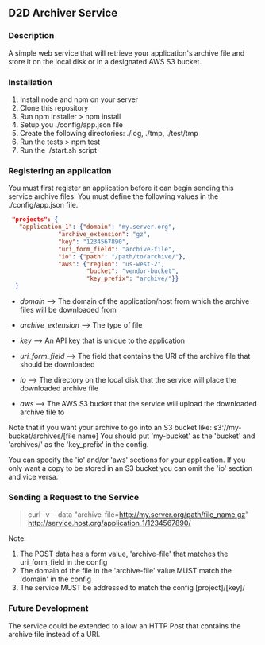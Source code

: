 ## D2D Archiver Service

### Description

A simple web service that will retrieve your application's archive file and store it on the local disk or in a designated AWS S3 bucket.

### Installation

1. Install node and npm on your server
2. Clone this repository 
3. Run npm installer > npm install
4. Setup you ./config/app.json file
5. Create the following directories: ./log, ./tmp, ./test/tmp 
6. Run the tests > npm test
7. Run the ./start.sh script

### Registering an application

You must first register an application before it can begin sending this service archive files. You must define the following values in the ./config/app.json file.

```json
 "projects": { 
   "application_1": {"domain": "my.server.org",
              "archive_extension": "gz",
              "key": "1234567890",
              "uri_form_field": "archive-file",
              "io": {"path": "/path/to/archive/"},
              "aws": {"region": "us-west-2",
                      "bucket": "vendor-bucket",
                      "key_prefix": "archive/"}}
  }
```

* *domain* --> The domain of the application/host from which the archive files will be downloaded from
* *archive_extension* --> The type of file
* *key* --> An API key that is unique to the application
* *uri_form_field* --> The field that contains the URI of the archive file that should be downloaded

* *io* --> The directory on the local disk that the service will place the downloaded archive file
* *aws* --> The AWS S3 bucket that the service will upload the downloaded archive file to 

Note that if you want your archive to go into an S3 bucket like: s3://my-bucket/archives/[file name]
You should put 'my-bucket' as the 'bucket' and 'archives/' as the 'key_prefix' in the config.

You can specify the 'io' and/or 'aws' sections for your application. If you only want a copy to be stored in an S3 bucket you can omit the 'io' section and vice versa.

### Sending a Request to the Service

> curl -v --data "archive-file=http://my.server.org/path/file_name.gz" http://service.host.org/application_1/1234567890/

Note: 
1. The POST data has a form value, 'archive-file' that matches the uri_form_field in the config 
2. The domain of the file in the 'archive-file' value MUST match the 'domain' in the config
3. The service MUST be addressed to match the config [project]/[key]/ 

### Future Development
The service could be extended to allow an HTTP Post that contains the archive file instead of a URI.